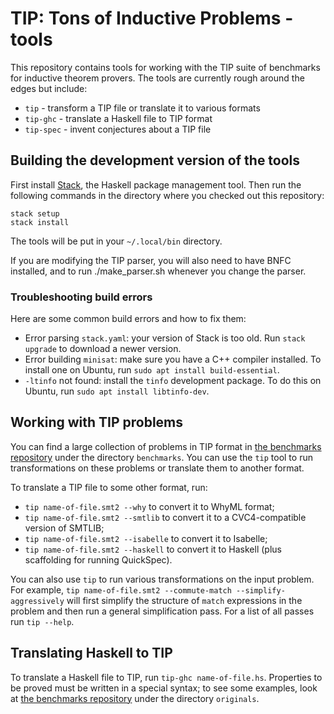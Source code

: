 # TIP: Tons of Inductive Problems - tools

This repository contains tools for working with the TIP suite of
benchmarks for inductive theorem provers. The tools are currently
rough around the edges but include:

* `tip` - transform a TIP file or translate it to various formats
* `tip-ghc` - translate a Haskell file to TIP format
* `tip-spec` - invent conjectures about a TIP file

## Building the development version of the tools

First install [Stack](https://haskellstack.org/), the Haskell package
management tool. Then run the following commands in the directory
where you checked out this repository:

    stack setup
    stack install

The tools will be put in your `~/.local/bin` directory.

If you are modifying the TIP parser, you will also need to have BNFC
installed, and to run ./make_parser.sh whenever you change the parser.

### Troubleshooting build errors

Here are some common build errors and how to fix them:

* Error parsing `stack.yaml`: your version of Stack is too old.
  Run `stack upgrade` to download a newer version.
* Error building `minisat`: make sure you have a C++ compiler
  installed. To install one on Ubuntu, run `sudo apt install
  build-essential`.
* `-ltinfo` not found: install the `tinfo` development package. To do
  this on Ubuntu, run `sudo apt install libtinfo-dev`.

## Working with TIP problems

You can find a large collection of problems in TIP format in
[the benchmarks repository](http://github.com/tip-org/benchmarks)
under the directory `benchmarks`. You can use the `tip` tool
to run transformations on these problems or translate them to another format.

To translate a TIP file to some other format, run:

* `tip name-of-file.smt2 --why` to convert it to WhyML format;
* `tip name-of-file.smt2 --smtlib` to convert it to a
  CVC4-compatible version of SMTLIB;
* `tip name-of-file.smt2 --isabelle` to convert it to Isabelle;
* `tip name-of-file.smt2 --haskell` to convert it to
  Haskell (plus scaffolding for running QuickSpec).

You can also use `tip` to run various transformations on the input problem.
For example, `tip name-of-file.smt2 --commute-match --simplify-aggressively`
will first simplify the structure of `match` expressions in the problem
and then run a general simplification pass. For a list of all passes
run `tip --help`.

## Translating Haskell to TIP

To translate a Haskell file to TIP, run `tip-ghc name-of-file.hs`.
Properties to be proved must be written in a special syntax; to
see some examples, look at
[the benchmarks repository](http://github.com/tip-org/benchmarks)
under the directory `originals`.

